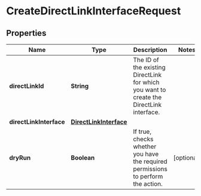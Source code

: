 

# CreateDirectLinkInterfaceRequest


## Properties

| Name | Type | Description | Notes |
|------------ | ------------- | ------------- | -------------|
|**directLinkId** | **String** | The ID of the existing DirectLink for which you want to create the DirectLink interface. |  |
|**directLinkInterface** | [**DirectLinkInterface**](DirectLinkInterface.md) |  |  |
|**dryRun** | **Boolean** | If true, checks whether you have the required permissions to perform the action. |  [optional] |



